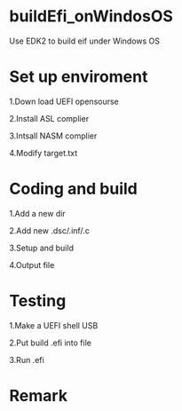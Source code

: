 # buildEfi_onWindosOS
Use EDK2 to build eif under Windows OS

# Set up enviroment
1.Down load UEFI opensourse

2.Install ASL complier

3.Intsall NASM complier

4.Modify target.txt

# Coding and build 
1.Add a new dir

2.Add new .dsc/.inf/.c

3.Setup and build

4.Output file

# Testing
1.Make a UEFI shell USB

2.Put build .efi into file

3.Run .efi

# Remark
